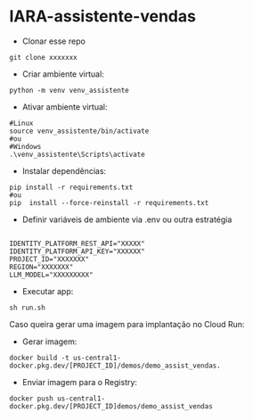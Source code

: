 # IARA-assistente-vendas


 - Clonar esse repo
````
git clone xxxxxxx
````
 - Criar ambiente virtual:
````
python -m venv venv_assistente
````
 - Ativar ambiente virtual:
```
#Linux
source venv_assistente/bin/activate
#ou
#Windows
.\venv_assistente\Scripts\activate
```
 - Instalar dependências:
```
pip install -r requirements.txt
#ou
pip  install --force-reinstall -r requirements.txt
```
 - Definir variáveis de ambiente via .env ou outra estratégia

```

IDENTITY_PLATFORM_REST_API="XXXXX"
IDENTITY_PLATFORM_API_KEY="XXXXXX"
PROJECT_ID="XXXXXXX"
REGION="XXXXXXX"
LLM_MODEL="XXXXXXXXX"
```
 - Executar app:
```
sh run.sh
```
Caso queira gerar uma imagem para implantação no Cloud Run:

 - Gerar imagem:
````
docker build -t us-central1-docker.pkg.dev/[PROJECT_ID]/demos/demo_assist_vendas.
````
 - Enviar imagem para o Registry:
````
docker push us-central1-docker.pkg.dev/[PROJECT_ID]demos/demo_assist_vendas
````
